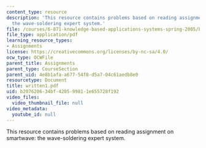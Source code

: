 ```yaml
---
content_type: resource
description: 'This resource contains problems based on reading assignment on smartwave:
  the wave-soldering expert system.'
file: /courses/6-871-knowledge-based-applications-systems-spring-2005/b207620634bf420599811e655728f192_written1.pdf
file_type: application/pdf
learning_resource_types:
- Assignments
license: https://creativecommons.org/licenses/by-nc-sa/4.0/
ocw_type: OCWFile
parent_title: Assignments
parent_type: CourseSection
parent_uid: 4e8b1afa-a677-54f8-d5a7-04c61aedb8e0
resourcetype: Document
title: written1.pdf
uid: b2076206-34bf-4205-9981-1e655728f192
video_files:
  video_thumbnail_file: null
video_metadata:
  youtube_id: null
---
```

This resource contains problems based on reading assignment on smartwave: the wave-soldering expert system.